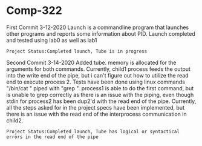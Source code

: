 # Comp-322

First Commit 3-12-2020
	Launch is a commandline program that launches other programs and reports some information about PID.
	Launch completed and tested using lab0 as well as lab1
	
	
	Project Status:Completed launch, Tube is in progress

Second Commit 3-14-2020
	Added tube. memory is allocated for the arguments for both commands. Currently, child1 process feeds the output into the write end of the pipe, but i can't figure out how to utilize the read end to execute process 2. Tests have been done using linux commands "/bin/cat <text file>" piped with "grep <word in file>". process1 is able to do the first command, but is unable to grep correctly as there is an issue with the piping, even though stdin for process2 has been dup2'd with the read end of the pipe.
	Currently, all the steps asked for in the project specs have been implemented, but there is an issue with the read end of the interprocess communication in child2.
	
	
	Project Status:Completed launch, Tube has logical or syntactical errors in the read end of the pipe